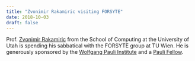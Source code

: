 ```yaml
---
title: "Zvonimir Rakamiric visiting FORSYTE"
date: 2018-10-03
draft: false
---
```

<p>Prof. <a href="https://zvonimir.info/">Zvonimir Rakamiric</a> from the School of Computing at the University of Utah is spending his sabbatical with the FORSYTE group at TU Wien. He is generously sponsored by the <a href="https://www.wpi.ac.at/">Wolfgang Pauli Institute</a> and a <a href="https://www.wpi.ac.at/people_view.php?categorie=currentfellows&amp;s=fellows">Pauli Fellow</a>. </p>
